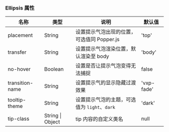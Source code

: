 ### Ellipsis 属性

| 名称            | 类型             | 说明                                         | 默认值     |
| --------------- | ---------------- | -------------------------------------------- | ---------- |
| placement       | String           | 设置提示气泡出现的位置，可选值同 Popper.js   | 'top'      |
| transfer        | String           | 设置提示气泡渲染位置，默认渲染至 body        | 'body'     |
| no-hover        | Boolean          | 设置是否让提示气泡变得无法捕捉               | false      |
| transition-name | String           | 设置提示气的显示隐藏过渡效果                 | 'vxp-fade' |
| tooltip-theme   | String           | 设置提示气泡的主题，可选值为 `light`、`dark` | 'dark'     |
| tip-class       | String \| Object | tip 内容的自定义类名                         | null       |
